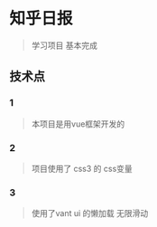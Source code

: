 # 知乎日报

> 学习项目 基本完成

## 技术点

### 1

> 本项目是用vue框架开发的

### 2

> 项目使用了 css3 的 css变量

### 3

> 使用了vant ui 的懒加载 无限滑动

